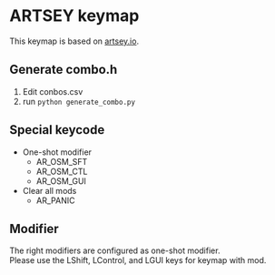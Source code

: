 # ARTSEY keymap

This keymap is based on [artsey.io](https://artsey.io).

## Generate combo.h

1. Edit conbos.csv
2. run `python generate_combo.py`

## Special keycode

-   One-shot modifier
    -   AR_OSM_SFT
    -   AR_OSM_CTL
    -   AR_OSM_GUI
-   Clear all mods
    -   AR_PANIC

## Modifier

The right modifiers are configured as one-shot modifier.  
Please use the LShift, LControl, and LGUI keys for keymap with mod.
